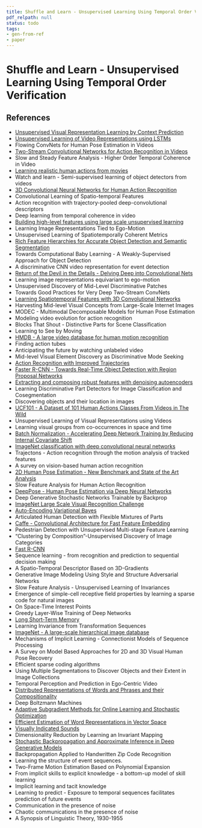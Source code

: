 ```yaml
---
title: Shuffle and Learn - Unsupervised Learning Using Temporal Order Verification
pdf_relpath: null
status: todo
tags:
- gen-from-ref
- paper
---
```


# Shuffle and Learn - Unsupervised Learning Using Temporal Order Verification

## References

- [Unsupervised Visual Representation Learning by Context Prediction](./unsupervised-visual-representation-learning-by-context-prediction.md)
- [Unsupervised Learning of Video Representations using LSTMs](./unsupervised-learning-of-video-representations-using-lstms.md)
- Flowing ConvNets for Human Pose Estimation in Videos
- [Two-Stream Convolutional Networks for Action Recognition in Videos](./two-stream-convolutional-networks-for-action-recognition-in-videos.md)
- Slow and Steady Feature Analysis - Higher Order Temporal Coherence in Video
- [Learning realistic human actions from movies](./learning-realistic-human-actions-from-movies.md)
- Watch and learn - Semi-supervised learning of object detectors from videos
- [3D Convolutional Neural Networks for Human Action Recognition](./3d-convolutional-neural-networks-for-human-action-recognition.md)
- Convolutional Learning of Spatio-temporal Features
- Action recognition with trajectory-pooled deep-convolutional descriptors
- Deep learning from temporal coherence in video
- [Building high-level features using large scale unsupervised learning](./building-high-level-features-using-large-scale-unsupervised-learning.md)
- Learning Image Representations Tied to Ego-Motion
- Unsupervised Learning of Spatiotemporally Coherent Metrics
- [Rich Feature Hierarchies for Accurate Object Detection and Semantic Segmentation](./rich-feature-hierarchies-for-accurate-object-detection-and-semantic-segmentation.md)
- Towards Computational Baby Learning - A Weakly-Supervised Approach for Object Detection
- A discriminative CNN video representation for event detection
- [Return of the Devil in the Details - Delving Deep into Convolutional Nets](./return-of-the-devil-in-the-details-delving-deep-into-convolutional-nets.md)
- Learning image representations equivariant to ego-motion
- Unsupervised Discovery of Mid-Level Discriminative Patches
- Towards Good Practices for Very Deep Two-Stream ConvNets
- [Learning Spatiotemporal Features with 3D Convolutional Networks](./learning-spatiotemporal-features-with-3d-convolutional-networks.md)
- Harvesting Mid-level Visual Concepts from Large-Scale Internet Images
- MODEC - Multimodal Decomposable Models for Human Pose Estimation
- Modeling video evolution for action recognition
- Blocks That Shout - Distinctive Parts for Scene Classification
- Learning to See by Moving
- [HMDB - A large video database for human motion recognition](./hmdb-a-large-video-database-for-human-motion-recognition.md)
- Finding action tubes
- Anticipating the future by watching unlabeled video
- Mid-level Visual Element Discovery as Discriminative Mode Seeking
- [Action Recognition with Improved Trajectories](./action-recognition-with-improved-trajectories.md)
- [Faster R-CNN - Towards Real-Time Object Detection with Region Proposal Networks](./faster-r-cnn-towards-real-time-object-detection-with-region-proposal-networks.md)
- [Extracting and composing robust features with denoising autoencoders](./extracting-and-composing-robust-features-with-denoising-autoencoders.md)
- Learning Discriminative Part Detectors for Image Classification and Cosegmentation
- Discovering objects and their location in images
- [UCF101 - A Dataset of 101 Human Actions Classes From Videos in The Wild](./ucf101-a-dataset-of-101-human-actions-classes-from-videos-in-the-wild.md)
- Unsupervised Learning of Visual Representations using Videos
- Learning visual groups from co-occurrences in space and time
- [Batch Normalization - Accelerating Deep Network Training by Reducing Internal Covariate Shift](./batch-normalization-accelerating-deep-network-training-by-reducing-internal-covariate-shift.md)
- [ImageNet classification with deep convolutional neural networks](./imagenet-classification-with-deep-convolutional-neural-networks.md)
- Trajectons - Action recognition through the motion analysis of tracked features
- A survey on vision-based human action recognition
- [2D Human Pose Estimation - New Benchmark and State of the Art Analysis](./2d-human-pose-estimation-new-benchmark-and-state-of-the-art-analysis.md)
- Slow Feature Analysis for Human Action Recognition
- [DeepPose - Human Pose Estimation via Deep Neural Networks](./deeppose-human-pose-estimation-via-deep-neural-networks.md)
- Deep Generative Stochastic Networks Trainable by Backprop
- [ImageNet Large Scale Visual Recognition Challenge](./imagenet-large-scale-visual-recognition-challenge.md)
- [Auto-Encoding Variational Bayes](./auto-encoding-variational-bayes.md)
- Articulated Human Detection with Flexible Mixtures of Parts
- [Caffe - Convolutional Architecture for Fast Feature Embedding](./caffe-convolutional-architecture-for-fast-feature-embedding.md)
- Pedestrian Detection with Unsupervised Multi-stage Feature Learning
- “Clustering by Composition”-Unsupervised Discovery of Image Categories
- [Fast R-CNN](./fast-r-cnn.md)
- Sequence learning - from recognition and prediction to sequential decision making
- A Spatio-Temporal Descriptor Based on 3D-Gradients
- Generative Image Modeling Using Style and Structure Adversarial Networks
- Slow Feature Analysis - Unsupervised Learning of Invariances
- Emergence of simple-cell receptive field properties by learning a sparse code for natural images
- On Space-Time Interest Points
- Greedy Layer-Wise Training of Deep Networks
- [Long Short-Term Memory](./long-short-term-memory.md)
- Learning Invariance from Transformation Sequences
- [ImageNet - A large-scale hierarchical image database](./imagenet-a-large-scale-hierarchical-image-database.md)
- Mechanisms of Implicit Learning - Connectionist Models of Sequence Processing
- A Survey on Model Based Approaches for 2D and 3D Visual Human Pose Recovery
- Efficient sparse coding algorithms
- Using Multiple Segmentations to Discover Objects and their Extent in Image Collections
- Temporal Perception and Prediction in Ego-Centric Video
- [Distributed Representations of Words and Phrases and their Compositionality](./distributed-representations-of-words-and-phrases-and-their-compositionality.md)
- Deep Boltzmann Machines
- [Adaptive Subgradient Methods for Online Learning and Stochastic Optimization](./adaptive-subgradient-methods-for-online-learning-and-stochastic-optimization.md)
- [Efficient Estimation of Word Representations in Vector Space](./efficient-estimation-of-word-representations-in-vector-space.md)
- [Visually Indicated Sounds](./visually-indicated-sounds.md)
- Dimensionality Reduction by Learning an Invariant Mapping
- [Stochastic Backpropagation and Approximate Inference in Deep Generative Models](./stochastic-backpropagation-and-approximate-inference-in-deep-generative-models.md)
- Backpropagation Applied to Handwritten Zip Code Recognition
- Learning the structure of event sequences.
- Two-Frame Motion Estimation Based on Polynomial Expansion
- From implicit skills to explicit knowledge - a bottom-up model of skill learning
- Implicit learning and tacit knowledge
- Learning to predict - Exposure to temporal sequences facilitates prediction of future events
- Communication in the presence of noise
- Chaotic communications in the presence of noise
- A Synopsis of Linguistic Theory, 1930-1955
